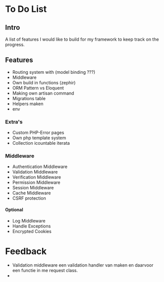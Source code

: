 # To Do List

## Intro
A list of features I would like to build for my framework to keep track on the progress.

## Features
- Routing system with (model binding ???)
- Middleware
- Own build in functions (zephir)
- ORM Pattern vs Eloquent
- Making own artisan command
- Migrations table
- Helpers maken
- env 

### Extra's
- Custom PHP-Error pages
- Own php template system
- Collection icountable iterata

### Middleware
- Authentication Middleware
- Validation Middleware
- Verification Middleware
- Permission Middleware
- Session Middleware
- Cache Middleware
- CSRF protection

#### Optional
- Log Middleware
- Handle Exceptions
- Encrypted Cookies

# Feedback
- Validation middleware een validation handler van maken en daarvoor een functie in me request class.
- 